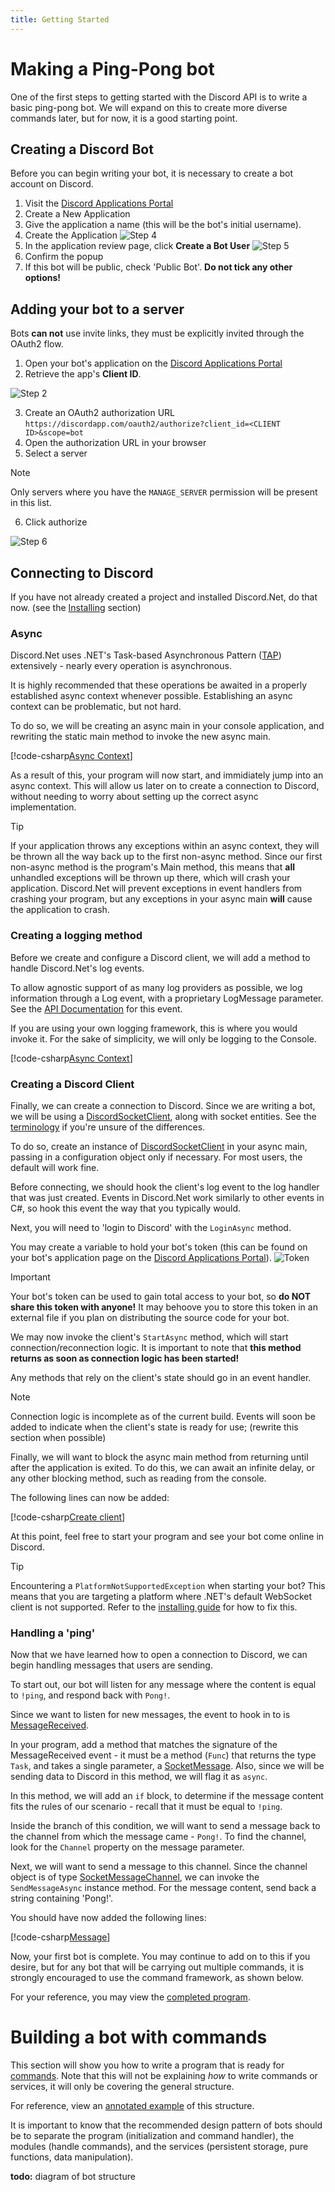 ```yaml
---
title: Getting Started
---
```


# Making a Ping-Pong bot

One of the first steps to getting started with the Discord API is to
write a basic ping-pong bot. We will expand on this to create more
diverse commands later, but for now, it is a good starting point.

## Creating a Discord Bot

Before you can begin writing your bot, it is necessary to create a bot
account on Discord.

1. Visit the [Discord Applications Portal]
2. Create a New Application
3. Give the application a name (this will be the bot's initial
username).
4. Create the Application
![Step 4](images/intro-create-app.png)
5. In the application review page, click **Create a Bot User**
![Step 5](images/intro-create-bot.png)
6. Confirm the popup
7. If this bot will be public, check 'Public Bot'.
**Do not tick any other options!**

[Discord Applications Portal]: https://discordapp.com/developers/applications/me

## Adding your bot to a server

Bots **can not** use invite links, they must be explicitly invited
through the OAuth2 flow.

1. Open your bot's application on the [Discord Applications Portal]
2. Retrieve the app's **Client ID**.

![Step 2](images/intro-client-id.png)

3. Create an OAuth2 authorization URL
`https://discordapp.com/oauth2/authorize?client_id=<CLIENT ID>&scope=bot`
4. Open the authorization URL in your browser
5. Select a server

>[!NOTE]
Only servers where you have the `MANAGE_SERVER` permission will be
present in this list.

6. Click authorize

![Step 6](images/intro-add-bot.png)

## Connecting to Discord

If you have not already created a project and installed Discord.Net,
do that now. (see the [Installing](installing.md) section)

### Async

Discord.Net uses .NET's Task-based Asynchronous Pattern ([TAP])
extensively - nearly every operation is asynchronous.

It is highly recommended that these operations be awaited in a
properly established async context whenever possible. Establishing an
async context can be problematic, but not hard.

To do so, we will be creating an async main in your console
application, and rewriting the static main method to invoke the new
async main.

[!code-csharp[Async Context](samples/intro/async-context.cs)]

As a result of this, your program will now start, and immidiately
jump into an async context. This will allow us later on to create a
connection to Discord, without needing to worry about setting up the
correct async implementation.

>[!TIP]
If your application throws any exceptions within an async context,
they will be thrown all the way back up to the first non-async method.
Since our first non-async method is the program's Main method, this
means that **all** unhandled exceptions will be thrown up there, which
will crash your application. Discord.Net will prevent exceptions in
event handlers from crashing your program, but any exceptions in your
async main **will** cause the application to crash.

### Creating a logging method

Before we create and configure a Discord client, we will add a method
to handle Discord.Net's log events.

To allow agnostic support of as many log providers as possible, we
log information through a Log event, with a proprietary LogMessage
parameter. See the [API Documentation] for this event.

If you are using your own logging framework, this is where you would
invoke it. For the sake of simplicity, we will only be logging to
the Console.

[!code-csharp[Async Context](samples/intro/logging.cs)]

### Creating a Discord Client

Finally, we can create a connection to Discord. Since we are writing
a bot, we will be using a [DiscordSocketClient], along with socket
entities. See the [terminology](terminology.md) if you're unsure of
the differences.

To do so, create an instance of [DiscordSocketClient] in your async
main, passing in a configuration object only if necessary. For most
users, the default will work fine.

Before connecting, we should hook the client's log event to the
log handler that was just created. Events in Discord.Net work
similarly to other events in C#, so hook this event the way that
you typically would.

Next, you will need to 'login to Discord' with the `LoginAsync` method.

You may create a variable to hold your bot's token (this can be found
on your bot's application page on the [Discord Applications Portal]).
![Token](images/intro-token.png)

>[!IMPORTANT]
Your bot's token can be used to gain total access to your bot, so
**do __NOT__ share this token with anyone!** It may behoove you to
store this token in an external file if you plan on distributing the
source code for your bot.

We may now invoke the client's `StartAsync` method, which will
start connection/reconnection logic. It is important to note that
**this method returns as soon as connection logic has been started!**

Any methods that rely on the client's state should go in an event
handler.

>[!NOTE]
Connection logic is incomplete as of the current build. Events will
soon be added to indicate when the client's state is ready for use;
(rewrite this section when possible)

Finally, we will want to block the async main method from returning
until after the application is exited. To do this, we can await an
infinite delay, or any other blocking method, such as reading from
the console.

The following lines can now be added:

[!code-csharp[Create client](samples/intro/client.cs)]

At this point, feel free to start your program and see your bot come
online in Discord.

>[!TIP]
Encountering a `PlatformNotSupportedException` when starting your bot?
This means that you are targeting a platform where .NET's default
WebSocket client is not supported. Refer to the [installing guide]
for how to fix this.

[TAP]: https://docs.microsoft.com/en-us/dotnet/articles/csharp/async
[API Documentation]: xref:Discord.Rest.BaseDiscordClient#Discord_Rest_BaseDiscordClient_Log
[DiscordSocketClient]: xref:Discord.WebSocket.DiscordSocketClient
[installing guide]: installing.md#installing-on-net-standard-11

### Handling a 'ping'

Now that we have learned how to open a connection to Discord, we can
begin handling messages that users are sending.

To start out, our bot will listen for any message where the content
is equal to `!ping`, and respond back with `Pong!`.

Since we want to listen for new messages, the event to hook in to
is [MessageReceived].

In your program, add a method that matches the signature of the
MessageReceived event - it must be a method (`Func`) that returns the
type `Task`, and takes a single parameter, a [SocketMessage]. Also,
since we will be sending data to Discord in this method, we will flag
it as `async`.

In this method, we will add an `if` block, to determine if the message
content fits the rules of our scenario - recall that it must be equal
to `!ping`.

Inside the branch of this condition, we will want to send a message
back to the channel from which the message came - `Pong!`. To find the
channel, look for the `Channel` property on the message parameter.

Next, we will want to send a message to this channel. Since the
channel object is of type [SocketMessageChannel], we can invoke the
`SendMessageAsync` instance method. For the message content, send back
a string containing 'Pong!'.

You should have now added the following lines:

[!code-csharp[Message](samples/intro/message.cs)]

Now, your first bot is complete. You may continue to add on to this
if you desire, but for any bot that will be carrying out multiple
commands, it is strongly encouraged to use the command framework, as
shown below.

For your reference, you may view the [completed program].

[MessageReceived]: xref:Discord.WebSocket.DiscordSocketClient#Discord_WebSocket_DiscordSocketClient_MessageReceived
[SocketMessage]: xref:Discord.WebSocket.SocketMessage
[SocketMessageChannel]: xref:Discord.WebSocket.SocketMessageChannel
[completed program]: samples/intro/complete.cs

# Building a bot with commands

This section will show you how to write a program that is ready for
[commands](commands.md). Note that this will not be explaining _how_
to write commands or services, it will only be covering the general
structure.

For reference, view an [annotated example] of this structure.

[annotated example]: samples/intro/structure.cs

It is important to know that the recommended design pattern of bots
should be to separate the program (initialization and command handler),
the modules (handle commands), and the services (persistent storage,
pure functions, data manipulation).

**todo:** diagram of bot structure